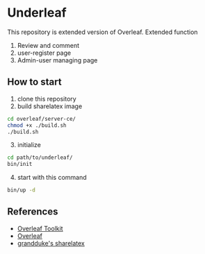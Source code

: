
# Underleaf
This repository is extended version of Overleaf.
Extended function
1. Review and comment
2. user-register page
3. Admin-user managing page
## How to start
1. clone this repository
2. build sharelatex image
```sh
cd overleaf/server-ce/
chmod +x ./build.sh
./build.sh
```
3. initialize
```sh
cd path/to/underleaf/
bin/init
```
4. start with this command
```sh
bin/up -d
```

## References
- [Overleaf Toolkit](https://github.com/overleaf/toolkit)
- [Overleaf](https://github.com/overleaf/overleaf)
- [grandduke's sharelatex](https://github.com/GrandDuke1106/sharelatex/tree/main)
